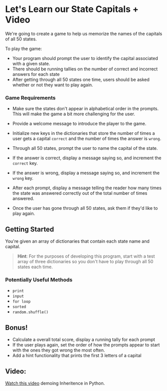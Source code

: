 # Let's Learn our State Capitals + Video

We're going to create a game to help us memorize the names of the capitals of all 50 states.

To play the game:

 - Your program should prompt the user to identify the capital associated with a given state.
 - There should be running tallies on the number of correct and incorrect answers for each state
 - After getting through all 50 states one time, users should be asked whether or not they want to play again.

### Game Requirements

 - Make sure the states don't appear in alphabetical order in the prompts. This will make the game a bit more challenging for the user.

 - Provide a welcome message to introduce the player to the game.

 - Initialize new keys in the dictionaries that store the number of times a user gets a capital `correct` and the number of times the answer is `wrong`.

 - Through all 50 states, prompt the user to name the capital of the state.
  - If the answer is correct, display a message saying so, and increment the `correct` key.
  - If the answer is wrong, display a message saying so, and increment the `wrong` key.
  - After each prompt, display a message telling the reader how many times the state was answered correctly out of the total number of times answered.

- Once the user has gone through all 50 states, ask them if they'd like to play again.

## Getting Started

 You're given an array of dictionaries that contain each state name and capital.

 > **Hint**: For the purposes of developing this program, start with a test array of three dictionaries so you don't have to play through all 50 states each time.

### Potentially Useful Methods

- `print`
- `input`
- `for loop`
- `sorted`
- `random.shuffle()`

## Bonus!

- Calculate a overall total score, display a running tally for each prompt
- If the user plays again, set the order of how the prompts appear to start with the ones they got wrong the most often.
- Add a hint functionality that prints the first 3 letters of a capital

## Video:

[Watch this video](https://www.youtube.com/watch?v=pxbdnrjf-Uc) demoing Inheritence in Python. 
